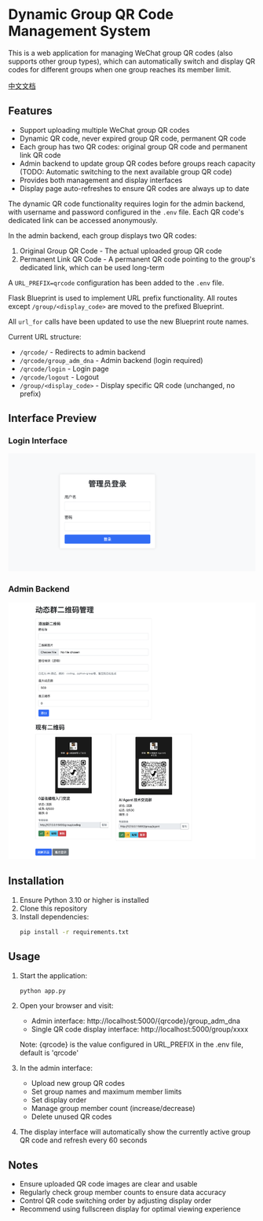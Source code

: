 # Dynamic Group QR Code Management System

This is a web application for managing WeChat group QR codes (also supports other group types), which can automatically switch and display QR codes for different groups when one group reaches its member limit.

[中文文档](README.md)

## Features

- Support uploading multiple WeChat group QR codes
- Dynamic QR code, never expired group QR code, permanent QR code
- Each group has two QR codes: original group QR code and permanent link QR code
- Admin backend to update group QR codes before groups reach capacity (TODO: Automatic switching to the next available group QR code)
- Provides both management and display interfaces
- Display page auto-refreshes to ensure QR codes are always up to date

The dynamic QR code functionality requires login for the admin backend, with username and password configured in the `.env` file. Each QR code's dedicated link can be accessed anonymously.

In the admin backend, each group displays two QR codes:
1. Original Group QR Code - The actual uploaded group QR code
2. Permanent Link QR Code - A permanent QR code pointing to the group's dedicated link, which can be used long-term

A `URL_PREFIX=qrcode` configuration has been added to the `.env` file.

Flask Blueprint is used to implement URL prefix functionality.
All routes except `/group/<display_code>` are moved to the prefixed Blueprint.

All `url_for` calls have been updated to use the new Blueprint route names.

Current URL structure:
- `/qrcode/` - Redirects to admin backend
- `/qrcode/group_adm_dna` - Admin backend (login required)
- `/qrcode/login` - Login page
- `/qrcode/logout` - Logout
- `/group/<display_code>` - Display specific QR code (unchanged, no prefix)

## Interface Preview

### Login Interface
![Login Interface](/images/login.png)

### Admin Backend
![Admin Backend](/images/qrcode_admin.png)

## Installation

1. Ensure Python 3.10 or higher is installed
2. Clone this repository
3. Install dependencies:
   ```bash
   pip install -r requirements.txt
   ```

## Usage

1. Start the application:
   ```bash
   python app.py
   ```

2. Open your browser and visit:
   - Admin interface: http://localhost:5000/{qrcode}/group_adm_dna
   - Single QR code display interface: http://localhost:5000/group/xxxx

   Note: {qrcode} is the value configured in URL_PREFIX in the .env file, default is 'qrcode'

3. In the admin interface:
   - Upload new group QR codes
   - Set group names and maximum member limits
   - Set display order
   - Manage group member count (increase/decrease)
   - Delete unused QR codes

4. The display interface will automatically show the currently active group QR code and refresh every 60 seconds

## Notes

- Ensure uploaded QR code images are clear and usable
- Regularly check group member counts to ensure data accuracy
- Control QR code switching order by adjusting display order
- Recommend using fullscreen display for optimal viewing experience